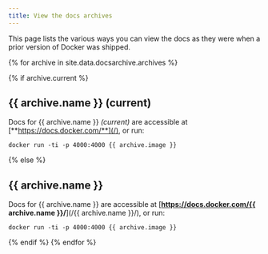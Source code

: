 ```yaml
---
title: View the docs archives
---
```


This page lists the various ways you can view the docs as they were when a
prior version of Docker was shipped.

{% for archive in site.data.docsarchive.archives %}

{% if archive.current %}

## {{ archive.name }} (current)

Docs for {{ archive.name }} _(current)_ are accessible at [**https://docs.docker.com/**](/), or
run:

```
docker run -ti -p 4000:4000 {{ archive.image }}
```
{% else %}

## {{ archive.name }}

Docs for {{ archive.name }} are accessible at [**https://docs.docker.com/{{ archive.name }}/**](/{{ archive.name }}/), or
run:

```
docker run -ti -p 4000:4000 {{ archive.image }}
```
{% endif %}
{% endfor %}

